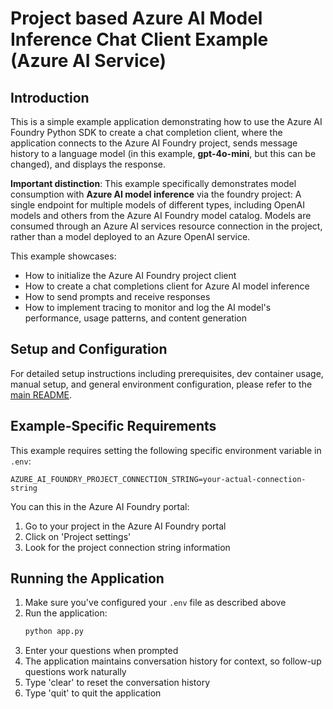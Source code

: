 # Project based Azure AI Model Inference Chat Client Example (Azure AI Service)

## Introduction
This is a simple example application demonstrating how to use the Azure AI Foundry Python SDK to create a chat completion client, where the application connects to the Azure AI Foundry project, sends message history to a language model (in this example, **gpt-4o-mini**, but this can be changed), and displays the response.

**Important distinction**: This example specifically demonstrates model consumption with **Azure AI model inference** via the foundry project: A single endpoint for multiple models of different types, including OpenAI models and others from the Azure AI Foundry model catalog. Models are consumed through an Azure AI services resource connection in the project, rather than a model deployed to an Azure OpenAI service.

This example showcases:
- How to initialize the Azure AI Foundry project client
- How to create a chat completions client for Azure AI model inference
- How to send prompts and receive responses
- How to implement tracing to monitor and log the AI model's performance, usage patterns, and content generation

## Setup and Configuration
For detailed setup instructions including prerequisites, dev container usage, manual setup, and general environment configuration, please refer to the [main README](../README.md#%EF%B8%8F-setup-guide).

## Example-Specific Requirements
This example requires setting the following specific environment variable in `.env`:
```
AZURE_AI_FOUNDRY_PROJECT_CONNECTION_STRING=your-actual-connection-string
```

You can this in the Azure AI Foundry portal:
1. Go to your project in the Azure AI Foundry portal
2. Click on 'Project settings'
3. Look for the project connection string information

## Running the Application
1. Make sure you've configured your `.env` file as described above
2. Run the application:
   ```bash
   python app.py
   ```
3. Enter your questions when prompted
4. The application maintains conversation history for context, so follow-up questions work naturally
5. Type 'clear' to reset the conversation history
6. Type 'quit' to quit the application
